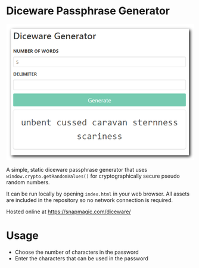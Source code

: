 # Diceware Passphrase Generator

![](assets/diceware-passphrase-generator.png)

A simple, static diceware passphrase generator that uses `window.crypto.getRandomValues()` for cryptographically secure pseudo random numbers.

It can be run locally by opening `index.html` in your web browser. All assets are included in the repository so no network connection is required.

Hosted online at https://snapmagic.com/diceware/

# Usage

* Choose the number of characters in the password
* Enter the characters that can be used in the password

